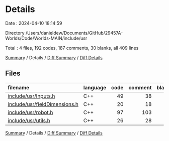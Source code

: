 # Details

Date : 2024-04-10 18:14:59

Directory /Users/danieldew/Documents/GitHub/29457A-Worlds/Code/Worlds-MAIN/include/usr

Total : 4 files,  192 codes, 187 comments, 30 blanks, all 409 lines

[Summary](results.md) / Details / [Diff Summary](diff.md) / [Diff Details](diff-details.md)

## Files
| filename | language | code | comment | blank | total |
| :--- | :--- | ---: | ---: | ---: | ---: |
| [include/usr/Inputs.h](/include/usr/Inputs.h) | C++ | 49 | 38 | 3 | 90 |
| [include/usr/fieldDimensions.h](/include/usr/fieldDimensions.h) | C++ | 20 | 18 | 5 | 43 |
| [include/usr/robot.h](/include/usr/robot.h) | C++ | 97 | 103 | 12 | 212 |
| [include/usr/utils.h](/include/usr/utils.h) | C++ | 26 | 28 | 10 | 64 |

[Summary](results.md) / Details / [Diff Summary](diff.md) / [Diff Details](diff-details.md)